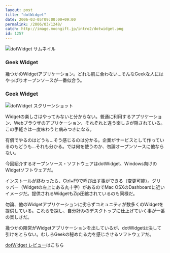 ```yaml
---
layout: post
title: "dotWidget"
date: 2006-03-05T09:00:00+09:00
permalink: /2006/03/1248/
catch: http://image.moongift.jp/intro2/dotwidget.png
id: 1257
---
```

 ![dotWidget サムネイル](http://image.moongift.jp/intro2/dotwidget.t.png "dotWidget サムネイル")
  

### Geek Widget
  
幾つかのWidgetアプリケーション。どれも肌に合わない…そんなGeekな人にはやっぱりオープンソースが一番似合う。  
<!--more-->  

### Geek Widget
  

![dotWidget スクリーンショット](http://image.moongift.jp/intro2/dotwidget.png "dotWidget スクリーンショット")

  

Widgetの楽しさはやってみないと分からない。普通に利用するアプリケーション、Webブラウザのアプリケーション、それぞれと違う楽しさが隠されている。この手軽さは一度味わうと病みつきになる。

  

有償でやるのはどうも…そう感じるのは分かる。企業がサービスとして作っているのもどうも…それも分かる。では何を使うのか、勿論オープンソースに他ならない。

  

今回紹介するオープンソース・ソフトウェアはdotWidget、Windows向けのWidgetソフトウェアだ。

  

インストールが終わったら、Ctrl+F9で呼び出す事ができる（変更可能）。グリッパー（Widgetの左上にある丸十字）があるのでMac OSXのDashboardに近いイメージだ。提供されるWidgetもZip圧縮されているのも同様だ。

  

勿論、他のWidgetアプリケーションに劣らずコミュニティが数多くのWidgetを提供している。これらを探し、自分好みのデスクトップに仕上げていく事が一番の楽しさだ。

  

幾つかの陣営がWidgetアプリケーションを出しているが、dotWidgetは決して引けをとらない。むしろGeekの秘めたる力を感じさせるソフトウェアだ。

  

[dotWidget レビュー](http://oss.moongift.jp/review/i-1261.html)はこちら

